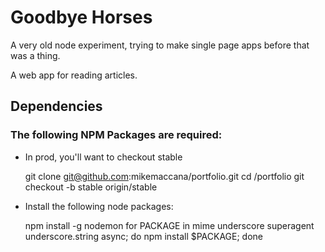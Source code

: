 # Goodbye Horses

A very old node experiment, trying to make single page apps before that was a thing. 

A web app for reading articles.

## Dependencies

### The following NPM Packages are required:

 - In prod, you'll want to checkout stable
 
	git clone git@github.com:mikemaccana/portfolio.git
	cd /portfolio
	git checkout -b stable origin/stable

 - Install the following node packages:
 	
	npm install -g nodemon
	for PACKAGE in mime underscore superagent underscore.string async; do npm install $PACKAGE; done 
	
 	
